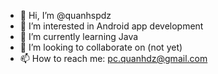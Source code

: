- 👋 Hi, I’m @quanhspdz
- 👀 I’m interested in Android app development
- 🌱 I’m currently learning Java
- 💞️ I’m looking to collaborate on (not yet)
- 📫 How to reach me: pc.quanhdz@gmail.com

<!---
quanhspdz/quanhspdz is a ✨ special ✨ repository because its `README.md` (this file) appears on your GitHub profile.
You can click the Preview link to take a look at your changes.
--->
